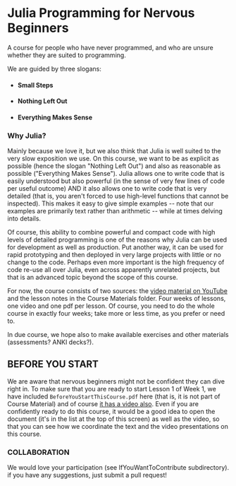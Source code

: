 # Julia Programming for Nervous Beginners

A course for people who have never programmed, and who are unsure whether they are suited to programming. 

We are guided by three slogans:

- #### Small Steps
- #### Nothing Left Out
- #### Everything Makes Sense

### Why Julia?

Mainly because we love it, but we also think that Julia is well suited to the very slow exposition we use. On this course, we want to be as explicit as possible (hence the slogan "Nothing Left Out") and also as reasonable as possible ("Everything Makes Sense"). Julia allows one to write code that is easily understood but also powerful (in the sense of very few lines of code per useful outcome) AND it also allows one to write code that is very detailed (that is, you aren't forced to use high-level functions that cannot be inspected). This makes it easy to give simple examples -- note that our examples are primarily text rather than arithmetic -- while at times delving into details.

Of course, this ability to combine powerful and compact code with high levels of detailed programming is one of the reasons why Julia can be used for development as well as production. Put another way, it can be used for rapid prototyping and then deployed in very large projects with little or no change to the code. Perhaps even more important is the high frequency of code re-use all over Julia, even across apparently unrelated projects, but that is an advanced topic beyond the scope of this course.

For now, the course consists of two sources: the [video material on YouTube](https://www.youtube.com/playlist?list=PLP8iPy9hna6Qpx0MgGyElJ5qFlaIXYf1R)
 and the lesson notes in the Course Materials folder. Four weeks of lessons, one video and one pdf per lesson. Of course, you need to do the whole course in exactly four weeks; take more or less time, as you prefer or need to.

In due course, we hope also to make available exercises and other materials (assessments? ANKI decks?).

## BEFORE YOU START

We are aware that nervous beginners might not be confident they can dive right in. To make sure that you are ready to start Lesson 1 of Week 1, we have included `BeforeYouStartThisCourse.pdf` here (that is, it is not part of Course Material) and of course [it has a video also](https://www.youtube.com/watch?v=ub3tqCWZmo4&list=PLP8iPy9hna6Qpx0MgGyElJ5qFlaIXYf1R). Even if you are confidently ready to do this course, it would be a good idea to open the document (it's in the list at the top of this screen) as well as the video, so that you can see how we coordinate the text and the video presentations on this course.


### COLLABORATION

We would love your participation (see IfYouWantToContribute subdirectory). if you have any suggestions, just submit a pull request!
